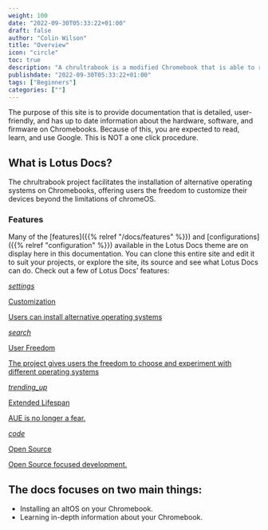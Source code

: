 ```yaml
---
weight: 100
date: "2022-09-30T05:33:22+01:00"
draft: false
author: "Colin Wilson"
title: "Overview"
icon: "circle"
toc: true
description: "A chrultrabook is a modified Chromebook that is able to run Windows, Linux, or even macOS by using MrChromebox’s coreboot firmware"
publishdate: "2022-09-30T05:33:22+01:00"
tags: ["Beginners"]
categories: [""]
---
```


The purpose of this site is to provide documentation that is detailed, user-friendly, and has up to date information about the hardware, software, and firmware on Chromebooks. Because of this, you are expected to read, learn, and use Google. This is NOT a one click procedure.

## What is Lotus Docs?

The chrultrabook project facilitates the installation of alternative operating systems on Chromebooks, offering users the freedom to customize their devices beyond the limitations of chromeOS.

### Features

Many of the [features]({{% relref "/docs/features" %}}) and [configurations]({{% relref "configuration" %}}) available in the Lotus Docs theme are on display here in this documentation. You can clone this entire site and edit it to suit your projects, or explore the site, its source and see what Lotus Docs can do. Check out a few of Lotus Docs' features:

<div class="row flex-xl-wrap pb-4">

<div id="list-item" class="col-md-4 col-12 py-2">
  <a class="text-decoration-none text-reset" href="../features/syntax-highlighting/">
  <div class="card h-100 features feature-full-bg rounded p-4 position-relative overflow-hidden border-1">
      <span class="h1 icon-color">
        <i class="material-icons align-middle">settings</i>
      </span>
      <div class="card-body p-0 content">
        <p class="fs-5 fw-semibold card-title mb-1">Customization</p>
        <p class="para card-text mb-0">Users can install alternative operating systems</p>
      </div>
    </div>
  </a>
</div>

<div id="list-item" class="col-md-4 col-12 py-2">
  <a class="text-decoration-none text-reset" href="../features/docsearch/">
    <div class="card h-100 features feature-full-bg rounded p-4 position-relative overflow-hidden border-1">
      <span class="h1 icon-color">
        <i class="material-icons align-middle">search</i>
      </span>
      <div class="card-body p-0 content">
        <p class="fs-5 fw-semibold card-title mb-1">User Freedom</p>
        <p class="para card-text mb-0">The project gives users the freedom to choose and experiment with different operating systems</p>
      </div>
    </div>
  </a>
</div>

<div id="list-item" class="col-md-4 col-12 py-2">
  <a class="text-decoration-none text-reset" href="../features/plausible-analytics/">
    <div class="card h-100 features feature-full-bg rounded p-4 position-relative overflow-hidden border-1">
      <span class="h1 icon-color">
        <i class="material-icons align-middle">trending_up</i>
      </span>
      <div class="card-body p-0 content">
        <p class="fs-5 fw-semibold card-title mb-1">Extended Lifespan</p>
        <p class="para card-text mb-0">AUE is no longer a fear.</p>
      </div>
    </div>
  </a>
</div>

<div id="list-item" class="col-md-4 col-12 py-2">
  <a class="text-decoration-none text-reset" href="../shortcodes/">
    <div class="card h-100 features feature-full-bg rounded p-4 position-relative overflow-hidden border-1">
      <span class="h1 icon-color">
        <i class="material-icons align-middle">code</i>
      </span>
      <div class="card-body p-0 content">
        <p class="fs-5 fw-semibold card-title mb-1">Open Source</p>
        <p class="para card-text mb-0">Open Source focused development.</p>
      </div>
    </div>
  </a>
</div>

</div>

## The docs focuses on two main things:

* Installing an altOS on your Chromebook.
* Learning in-depth information about your Chromebook.

